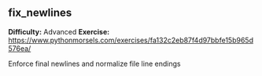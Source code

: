 ## fix_newlines
**Difficulty:** Advanced
**Exercise:** https://www.pythonmorsels.com/exercises/fa132c2eb87f4d97bbfe15b965d576ea/

Enforce final newlines and normalize file line endings
    